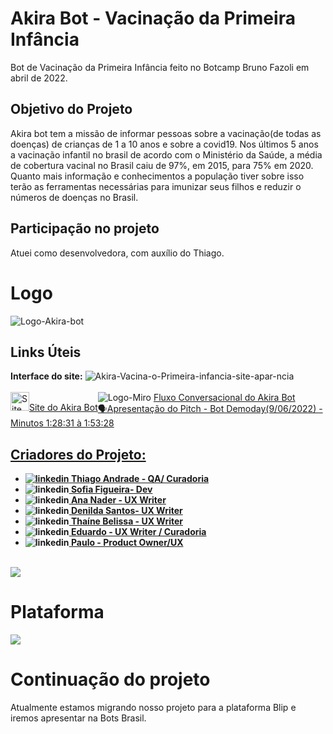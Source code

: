 # <h1>Akira Bot - Vacinação da Primeira Infância</h1> 
Bot de Vacinação da Primeira Infância feito no Botcamp Bruno Fazoli em abril de 2022.  

<h2>Objetivo do Projeto</h2>

Akira bot tem a missão de informar pessoas sobre a vacinação(de todas as doenças) de crianças de 1 a 10 anos e sobre a covid19. Nos últimos 5 anos a vacinação infantil no brasil de acordo com o Ministério da Saúde, a média de cobertura vacinal no Brasil caiu de 97%, em 2015, para 75% em 2020. Quanto mais informação e conhecimentos a população tiver sobre isso terão as ferramentas necessárias para imunizar seus filhos e reduzir o números de doenças no Brasil.

<h2>Participação no projeto</h2>

Atuei como desenvolvedora, com auxílio do Thiago. 

<h1>Logo</h1>
<img src="https://i.ibb.co/VLgGt4f/Akira-logo.png" alt="Logo-Akira-bot">

<h2>Links Úteis</h2>
<section>
    <b>Interface do site:</b>    
<img src="https://i.ibb.co/YLvTx2f/Akira-Vacina-o-Primeira-infancia-site-apar-ncia.png" alt="Akira-Vacina-o-Primeira-infancia-site-apar-ncia" border="0"></a>
<br><br>
<div>
<div style="float:left;">
    <span style="display:inline;"><img src="https://i.ibb.co/Gcx9Yx3/site.png" height="30px" width="30px" alt="Site"><a href="https://sites.google.com/view/akira-bot/in%C3%ADcio" target="_blank">Site do Akira Bot</a></span>
    </div>
    <span style="display:inline;"><img src="https://i.ibb.co/Wvv7sC8/miro.png" alt=Logo-Miro> <a href="https://miro.com/app/board/uXjVO6BEX2k=/?share_link_id=140594661238" target="_blank">Fluxo Conversacional do Akira Bot</span>
</div>
      <span style="display:inline;"><a href="https://youtu.be/TwDxgQewRp4?t=5293">🗣️Apresentação do Pitch - Bot Demoday(9/06/2022) - Minutos 1:28:31 à 1:53:28</span></div>
</section>
<section>
 <h1>Criadores do Projeto:</h1>   
<b><ul>    
<li><img src="https://i.ibb.co/4W8WfBk/linkedin.png" alt="linkedin"><a href="https://www.linkedin.com/in/thiago-andrade-borges/" target="_blank">                      Thiago Andrade - QA/ Curadoria</a><br>
<li><img src="https://i.ibb.co/4W8WfBk/linkedin.png" alt="linkedin"><a href="https://www.linkedin.com/in/sofiabfigueira/">  Sofia Figueira- Dev    </a><br>
<li><img src="https://i.ibb.co/4W8WfBk/linkedin.png" alt="linkedin"><a href="https://www.linkedin.com/in/anap-nader/">      Ana Nader - UX Writer  </a><br>
<li><img src="https://i.ibb.co/4W8WfBk/linkedin.png" alt="linkedin"><a href="https://www.linkedin.com/in/denildasantos/">   Denilda Santos- UX Writer</a><br>
<li><img src="https://i.ibb.co/4W8WfBk/linkedin.png" alt="linkedin"><a href="https://www.linkedin.com/in/thaine-belissa/">  Thaíne Belissa - UX Writer</a><br>
<li><img src="https://i.ibb.co/4W8WfBk/linkedin.png" alt="linkedin"><a href="https://www.linkedin.com/in/edeproft/">        Eduardo - UX Writer / Curadoria</a><br>
<li><img src="https://i.ibb.co/4W8WfBk/linkedin.png" alt="linkedin"><a href="https://www.linkedin.com/in/paulo-humberto-moreira-62b73114/"> Paulo - Product Owner/UX </a>
</b></ul>
<br>
<img src="https://i.ibb.co/fHZkXbN/Vacina-o-akira-chatbot-imagem-pessoas.png">
</section>
<h1>Plataforma</h1>

<img src="https://www.gstatic.com/dialogflow-console/common/assets/img/logo-es.png">

<h1>Continuação do projeto</h1>

Atualmente estamos migrando nosso projeto para a plataforma Blip e iremos apresentar na Bots Brasil.

